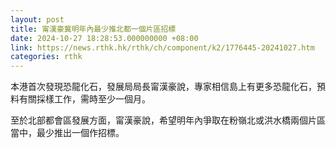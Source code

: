 ```yaml
---
layout: post
title: 甯漢豪冀明年內最少推北都一個片區招標
date: 2024-10-27 18:28:53.000000000 +08:00
link: https://news.rthk.hk/rthk/ch/component/k2/1776445-20241027.htm
categories: rthk
---
```


本港首次發現恐龍化石，發展局局長甯漢豪說，專家相信島上有更多恐龍化石，預料有關採樣工作，需時至少一個月。

至於北部都會區發展方面，甯漢豪說，希望明年內爭取在粉嶺北或洪水橋兩個片區當中，最少推出一個作招標。
